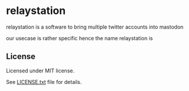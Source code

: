 # relaystation

relaystation is a software to bring multiple twitter accounts into mastodon

our usecase is rather specific hence the name relaystation is

## License

Licensed under MIT license.

See [LICENSE.txt](https://raw.githubusercontent.com/noqqe/veilig/master/LICENSE.txt) file for details.
